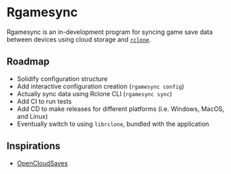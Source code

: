 # Rgamesync

Rgamesync is an in-development program for syncing game save data between devices using cloud storage and [`rclone`](https://rclone.org/).

## Roadmap

- Solidify configuration structure
- Add interactive configuration creation (`rgamesync config`)
- Actually sync data using Rclone CLI (`rgamesync sync`)
- Add CI to run tests
- Add CD to make releases for different platforms (i.e. Windows, MacOS, and Linux)
- Eventually switch to using `librclone`, bundled with the application

## Inspirations

- [OpenCloudSaves](https://github.com/DavidDeSimone/OpenCloudSaves)
